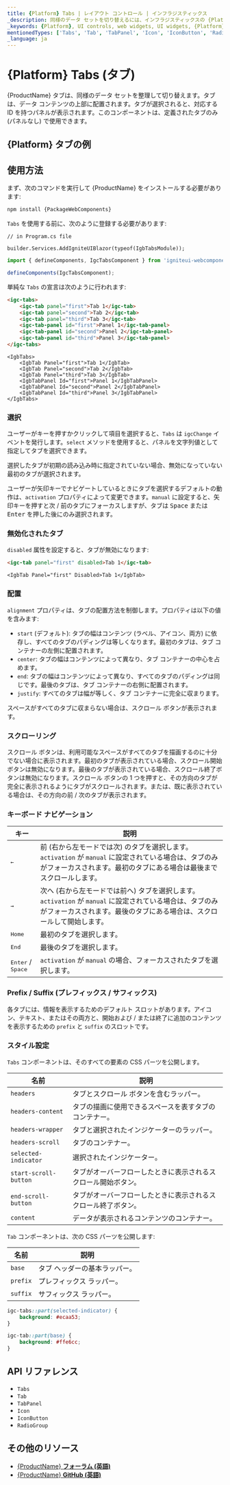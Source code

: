 ```yaml
---
title: {Platform} Tabs | レイアウト コントロール | インフラジスティックス
_description: 同様のデータ セットを切り替えるには、インフラジスティックスの {Platform} タブ コンポーネントを使用します。
_keywords: {Platform}, UI controls, web widgets, UI widgets, {Platform} Tabs Component, Infragistics, UI コントロール, web ウィジェット, UI ウィジェット, {Platform} タブ コンポーネント, インフラジスティックス
mentionedTypes: ['Tabs', 'Tab', 'TabPanel', 'Icon', 'IconButton', 'RadioGroup']
_language: ja
---
```


# {Platform} Tabs (タブ)

{ProductName} タブは、同様のデータ セットを整理して切り替えます。タブは、データ コンテンツの上部に配置されます。タブが選択されると、対応する ID を持つパネルが表示されます。このコンポーネントは、定義されたタブのみ (パネルなし) で使用できます。

## {Platform} タブの例

<code-view style="height: 150px"
           data-demos-base-url="{environment:dvDemosBaseUrl}"
           iframe-src="{environment:dvDemosBaseUrl}/layouts/tabs-overview"
           alt="{Platform} タブの例"
           github-src="layouts/tabs/overview">
</code-view>

## 使用方法

<!-- WebComponents -->
まず、次のコマンドを実行して {ProductName} をインストールする必要があります:

```cmd
npm install {PackageWebComponents}
```

<!-- end: WebComponents -->

`Tabs` を使用する前に、次のように登録する必要があります:


```razor
// in Program.cs file

builder.Services.AddIgniteUIBlazor(typeof(IgbTabsModule));
```

```ts
import { defineComponents, IgcTabsComponent } from 'igniteui-webcomponents';

defineComponents(IgcTabsComponent);
```

単純な `Tabs` の宣言は次のように行われます:

```html
<igc-tabs>
    <igc-tab panel="first">Tab 1</igc-tab>
    <igc-tab panel="second">Tab 2</igc-tab>
    <igc-tab panel="third">Tab 3</igc-tab>
    <igc-tab-panel id="first">Panel 1</igc-tab-panel>
    <igc-tab-panel id="second">Panel 2</igc-tab-panel>
    <igc-tab-panel id="third">Panel 3</igc-tab-panel>
</igc-tabs>
```

```razor
<IgbTabs>
    <IgbTab Panel="first">Tab 1</IgbTab>
    <IgbTab Panel="second">Tab 2</IgbTab>
    <IgbTab Panel="third">Tab 3</IgbTab>
    <IgbTabPanel Id="first">Panel 1</IgbTabPanel>
    <IgbTabPanel Id="second">Panel 2</IgbTabPanel>
    <IgbTabPanel Id="third">Panel 3</IgbTabPanel>
</IgbTabs>
```

### 選択

ユーザーがキーを押すかクリックして項目を選択すると、`Tabs` は `igcChange` イベントを発行します。`select` メソッドを使用すると、パネルを文字列値として指定してタブを選択できます。

選択したタブが初期の読み込み時に指定されていない場合、無効になっていない最初のタブが選択されます。

ユーザーが矢印キーでナビゲートしているときにタブを選択するデフォルトの動作は、`activation` プロパティによって変更できます。`manual` に設定すると、矢印キーを押すと次 / 前のタブにフォーカスしますが、タブは <kbd>Space</kbd> または <kbd>Enter</kbd> を押した後にのみ選択されます。

### 無効化されたタブ

`disabled` 属性を設定すると、タブが無効になります:

```html
<igc-tab panel="first" disabled>Tab 1</igc-tab>
```

```razor
<IgbTab Panel="first" Disabled>Tab 1</IgbTab>
```

### 配置

`alignment` プロパティは、タブの配置方法を制御します。プロパティは以下の値を含みます:

- `start` (デフォルト): タブの幅はコンテンツ (ラベル、アイコン、両方) に依存し、すべてのタブのパディングは等しくなります。最初のタブは、タブ コンテナーの左側に配置されます。
- `center`: タブの幅はコンテンツによって異なり、タブ コンテナーの中心を占めます。
- `end`: タブの幅はコンテンツによって異なり、すべてのタブのパディングは同じです。最後のタブは、タブ コンテナーの右側に配置されます。
- `justify`: すべてのタブは幅が等しく、タブ コンテナーに完全に収まります。

スペースがすべてのタブに収まらない場合は、スクロール ボタンが表示されます。

<code-view style="height: 200px"
           data-demos-base-url="{environment:dvDemosBaseUrl}"
           iframe-src="{environment:dvDemosBaseUrl}/layouts/tabs-alignment"
           alt="{Platform} タブの例"
           github-src="layouts/tabs/alignment">
</code-view>

### スクローリング

スクロール ボタンは、利用可能なスペースがすべてのタブを描画するのに十分でない場合に表示されます。最初のタブが表示されている場合、スクロール開始ボタンは無効になります。最後のタブが表示されている場合、スクロール終了ボタンは無効になります。スクロール ボタンの 1 つを押すと、その方向のタブが完全に表示されるようにタブがスクロールされます。または、既に表示されている場合は、その方向の前 / 次のタブが表示されます。

<code-view style="height: 150px"
           data-demos-base-url="{environment:dvDemosBaseUrl}"
           iframe-src="{environment:dvDemosBaseUrl}/layouts/tabs-scrolling"
           alt="{Platform} タブの例"
           github-src="layouts/tabs/scrolling">
</code-view>

### キーボード ナビゲーション

|キー|説明|
|----|-----------|
| <kbd>&larr;</kbd> | 前 (右から左モードでは次) のタブを選択します。`activation` が `manual` に設定されている場合は、タブのみがフォーカスされます。最初のタブにある場合は最後までスクロールします。 |
| <kbd>&rarr;</kbd> | 次へ (右から左モードでは前へ) タブを選択します。`activation` が `manual` に設定されている場合は、タブのみがフォーカスされます。最後のタブにある場合は、スクロールして開始します。 |
| <kbd>Home</kbd> | 最初のタブを選択します。 |
| <kbd>End</kbd> | 最後のタブを選択します。 |
| <kbd>Enter</kbd> / <kbd>Space</kbd> | `activation` が `manual` の場合、フォーカスされたタブを選択します。 |

### Prefix / Suffix (プレフィックス / サフィックス)

各タブには、情報を表示するためのデフォルト スロットがあります。アイコン、テキスト、またはその両方と、開始および / または終了に追加のコンテンツを表示するための `prefix` と `suffix` のスロットです。

<code-view style="height: 150px"
           data-demos-base-url="{environment:dvDemosBaseUrl}"
           iframe-src="{environment:dvDemosBaseUrl}/layouts/tabs-prefix-suffix"
           alt="{Platform} タブの例"
           github-src="layouts/tabs/prefix-suffix">
</code-view>

### スタイル設定

`Tabs` コンポーネントは、そのすべての要素の CSS パーツを公開します。

| 名前 | 説明 |
|--|--|
| `headers` | タブとスクロール ボタンを含むラッパー。 |
| `headers-content` | タブの描画に使用できるスペースを表すタブのコンテナー。 |
| `headers-wrapper` | タブと選択されたインジケーターのラッパー。 |
| `headers-scroll` | タブのコンテナー。 |
| `selected-indicator` | 選択されたインジケーター。 |
| `start-scroll-button` | タブがオーバーフローしたときに表示されるスクロール開始ボタン。 |
| `end-scroll-button` | タブがオーバーフローしたときに表示されるスクロール終了ボタン。|
| `content` | データが表示されるコンテンツのコンテナー。 |

`Tab` コンポーネントは、次の CSS パーツを公開します:

|名前|説明|
|--|--|
| `base` | タブ ヘッダーの基本ラッパー。|
| `prefix` | プレフィックス ラッパー。 |
| `suffix` | サフィックス ラッパー。 |

```css
igc-tabs::part(selected-indicator) {
    background: #ecaa53;
}

igc-tab::part(base) {
    background: #ffe6cc;
}
```

## API リファレンス

* `Tabs`
* `Tab`
* `TabPanel`
* `Icon`
* `IconButton`
* `RadioGroup`


## その他のリソース

* [{ProductName} **フォーラム (英語)**](https://www.infragistics.com/community/forums/f/ignite-ui-for-{PlatformLower})
* [{ProductName} **GitHub (英語)**](https://github.com/IgniteUI/igniteui-{PlatformLowerNoHyphen})